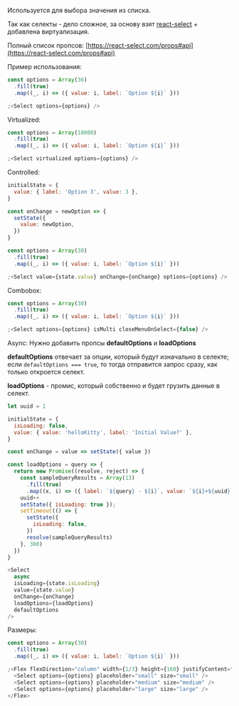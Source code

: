 Используется для выбора значения из списка.

Так как селекты - дело сложное, за основу взят [react-select](https://react-select.com/) + добавлена виртуализация.

Полный список пропсов: [https://react-select.com/props#api](https://react-select.com/props#api)

Пример использования:

```js
const options = Array(36)
  .fill(true)
  .map((_, i) => ({ value: i, label: `Option ${i}` }))

;<Select options={options} />
```

Virtualized:

```js
const options = Array(10000)
  .fill(true)
  .map((_, i) => ({ value: i, label: `Option ${i}` }))

;<Select virtualized options={options} />
```

Controlled:

```js
initialState = {
  value: { label: 'Option 3', value: 3 },
}

const onChange = newOption => {
  setState({
    value: newOption,
  })
}

const options = Array(30)
  .fill(true)
  .map((_, i) => ({ value: i, label: `Option ${i}` }))

;<Select value={state.value} onChange={onChange} options={options} />
```

Combobox:

```js
const options = Array(30)
  .fill(true)
  .map((_, i) => ({ value: i, label: `Option ${i}` }))

;<Select options={options} isMulti closeMenuOnSelect={false} />
```

Async:
Нужно добавить пропсы **defaultOptions** и **loadOptions**

**defaultOptions** отвечает за опции, который будут изначально в селекте; если ```defaultOptions === true```, то тогда отправится запрос сразу, как только откроется селект.

**loadOptions** - промис, который собственно и будет грузить данные в селект.

```js
let uuid = 1

initialState = {
  isLoading: false,
  value: { value: 'helloKitty', label: 'Initial Value?' },
}

const onChange = value => setState({ value })

const loadOptions = query => {
  return new Promise((resolve, reject) => {
    const sampleQueryResults = Array(13)
      .fill(true)
      .map((x, i) => ({ label: `${query} - ${i}`, value: `${i}+${uuid}` }))
    uuid++
    setState({ isLoading: true });
    setTimeout(() => {
      setState({
        isLoading: false,
      })
      resolve(sampleQueryResults)
    }, 300)
  })
}

<Select
  async
  isLoading={state.isLoading}
  value={state.value}
  onChange={onChange}
  loadOptions={loadOptions}
  defaultOptions
/>
```

Размеры:
```js
const options = Array(30)
  .fill(true)
  .map((_, i) => ({ value: i, label: `Option ${i}` }))

;<Flex flexDirection="column" width={1/3} height={160} justifyContent="space-between">
  <Select options={options} placeholder="small" size="small" />
  <Select options={options} placeholder="medium" size="medium" />
  <Select options={options} placeholder="large" size="large" />
</Flex>
```